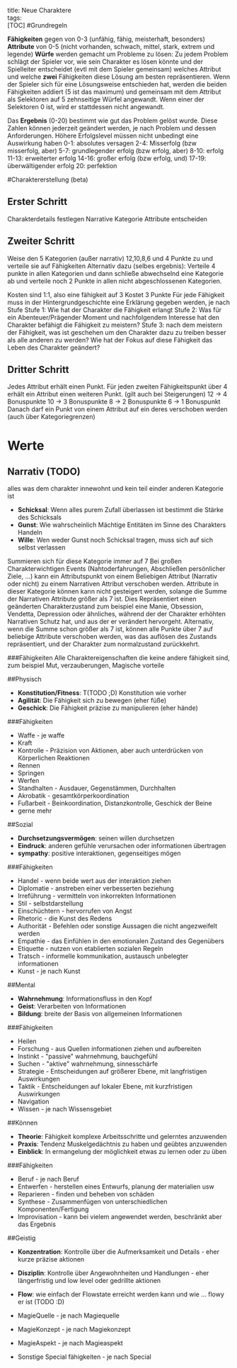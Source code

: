 title: Neue Charaktere  
tags:   
[TOC]
#Grundregeln


**Fähigkeiten** gegen von 0-3 (unfähig, fähig, meisterhaft, besonders)
**Attribute** von 0-5 (nicht vorhanden, schwach, mittel, stark, extrem und legende)
**Würfe** werden gemacht um Probleme zu lösen:
Zu jedem Problem schlägt der Spieler vor, wie sein Charakter es lösen könnte und der Spielleiter entscheidet (evtl mit dem Spieler gemeinsam) welches Attribut und welche **zwei** Fähigkeiten diese Lösung am besten repräsentieren.
Wenn der Spieler sich für eine Lösungsweise entschieden hat, werden die beiden Fähigkeiten addiert (5 ist das maximum) und gemeinsam mit dem Attribut als Selektoren auf 5 zehnseitige Würfel angewandt.
Wenn einer der Selektoren 0 ist, wird er stattdessen nicht angewandt. 

Das **Ergebnis** (0-20) bestimmt wie gut das Problem gelöst wurde. Diese Zahlen können jederzeit geändert werden, je nach Problem und dessen Anforderungen. Höhere Erfolgslevel müssen nicht unbedingt eine Auswirkung haben
0-1: absolutes versagen
2-4: Misserfolg (bzw misserfolg, aber)
5-7: grundlegender erfolg (bzw erfolg, aber)
8-10: erfolg
11-13: erweiterter erfolg 
14-16: großer erfolg (bzw erfolg, und)
17-19: überwältigender erfolg
20: perfektion

#Charaktererstellung (beta)

## Erster Schritt
Charakterdetails festlegen
Narrative Kategorie Attribute entscheiden 




## Zweiter Schritt
Weise den 5 Kategorien (außer narrativ) 12,10,8,6 und 4 Punkte zu und verteile sie auf Fähigkeiten 
Alternativ dazu (selbes ergebnis): 
Verteile 4 punkte in allen Kategorien und dann schließe abwechselnd eine Kategorie ab und verteile noch 2 Punkte in allen nicht abgeschlossenen Kategorien.

Kosten sind 1:1, also eine fähigkeit auf 3 Kostet 3 Punkte
Für jede Fähigkeit muss in der Hintergrundgeschichte eine Erklärung gegeben werden, je nach Stufe
Stufe 1: Wie hat der Charakter die Fähigkeit erlangt
Stufe 2: Was für ein Abenteuer/Prägender Moment und nachfolgendem Interesse hat den Charakter befähigt die Fähigkeit zu meistern?
Stufe 3: nach dem meistern der Fähigkeit, was ist geschehen um den Charakter dazu zu treiben besser als alle anderen zu werden? Wie hat der Fokus auf diese Fähigkeit das Leben des Charakter geändert?

## Dritter Schritt
Jedes Attribut erhält einen Punkt.
Für jeden zweiten Fähigkeitspunkt über 4 erhält ein Attribut einen weiteren Punkt. (gilt auch bei Steigerungen)
12 -> 4 Bonuspunkte
10 -> 3 Bonuspunkte
8 -> 2 Bonuspunkte
6 -> 1 Bonuspunkt
Danach darf ein Punkt von einem Attribut auf ein deres verschoben werden (auch über Kategoriegrenzen)


# Werte

## Narrativ (TODO)
alles was dem charakter innewohnt und kein teil einder anderen Kategorie ist 

* **Schicksal**: Wenn alles purem Zufall überlassen ist bestimmt die Stärke des Schicksals
* **Gunst**: Wie wahrscheinlich Mächtige Entitäten im Sinne des Charakters Handeln
* **Wille**: Wen weder Gunst noch Schicksal tragen, muss sich auf sich selbst verlassen

Summieren sich für diese Kategorie immer auf 7
Bei großen Charakterwichtigen Events (Nahtoderfahrungen, Abschließen persönlicher Ziele, ...) kann ein Attributspunkt von einem Beliebigen Attribut (Narrativ oder nicht) zu einem Narrativen Attribut verschoben werden. Attribute in dieser Kategorie können kann nicht gesteigert werden, solange die Summe der Narrativen Attribute größer als 7 ist. Dies Repräsentiert einen geänderten Charakterzustand zum beispiel eine Manie, Obsession, Vendetta, Depression oder ähnliches, während der der Charakter erhöhten Narrativen Schutz hat, und aus der er verändert hervorgeht.
Alternativ, wenn die Summe schon größer als 7 ist, können alle Punkte über 7 auf beliebige Attribute verschoben werden, was das auflösen des Zustands repräsentiert, und der Charakter zum normalzustand zurückkehrt.


###Fähigkeiten
Alle Charaktereigenschaften die keine andere fähigkeit sind, zum beispiel Mut, verzauberungen, Magische vorteile

##Physisch

* **Konstitution/Fitness**: T(TODO ;D) Konstitution wie vorher
* **Agilität**: Die Fähigkeit sich zu bewegen (eher füße)
* **Geschick**: Die Fähigkeit präzise zu manipulieren (eher hände)

###Fähigkeiten

* Waffe - je waffe
* Kraft
* Kontrolle - Präzision von Aktionen, aber auch unterdrücken von Körperlichen Reaktionen
* Rennen 
* Springen
* Werfen
* Standhalten - Ausdauer, Gegenstämmen, Durchhalten
* Akrobatik - gesamtkörperkoordination
* Fußarbeit - Beinkoordination, Distanzkontrolle, Geschick der Beine
* gerne mehr

##Sozial

* **Durchsetzungsvermögen**: seinen willen durchsetzen
* **Eindruck**: anderen gefühle verursachen oder informationen übertragen
* **sympathy**: positive interaktionen, gegenseitiges mögen

###Fähigkeiten

* Handel - wenn beide wert aus der interaktion ziehen
* Diplomatie - anstreben einer verbesserten beziehung
* Irreführung - vermitteln von inkorrekten Informationen
* Stil - selbstdarstellung
* Einschüchtern - hervorrufen von Angst 
* Rhetoric - die Kunst des Redens
* Authorität - Befehlen oder sonstige Aussagen die nicht angezweifelt werden
* Empathie - das Einfühlen in den emotionalen Zustand des Gegenübers
* Etiquette - nutzen von etablierten sozialen Regeln
* Tratsch - informelle kommunikation, austausch unbelegter informationen
* Kunst - je nach Kunst

##Mental

* **Wahrnehmung**: Informationsfluss in den Kopf
* **Geist**: Verarbeiten von Informationen
* **Bildung**: breite der Basis von allgemeinen Informationen

###Fähigkeiten
* Heilen 
* Forschung - aus Quellen informationen ziehen und aufbereiten
* Instinkt - "passive" wahrnehmung, bauchgefühl
* Suchen - "aktive" wahrnehmung, sinnesschärfe
* Strategie - Entscheidungen auf größerer Ebene, mit langfristigen Auswirkungen
* Taktik - Entscheidungen auf lokaler Ebene, mit kurzfristigen Auswirkungen
* Navigation
* Wissen - je nach Wissensgebiet

##Können

* **Theorie**: Fähigkeit komplexe Arbeitsschritte und gelerntes anzuwenden 
* **Praxis**:  Tendenz Muskelgedächtnis zu haben und geübtes anzuwenden
* **Einblick**:  In ermangelung der möglichkeit etwas zu lernen oder zu üben

###Fähigkeiten

* Beruf - je nach Beruf
* Entwerfen - herstellen eines Entwurfs, planung der materialien usw
* Reparieren - finden und beheben von schäden
* Synthese - Zusammenfügen von unterschiedlichen Komponenten/Fertigung 
* Improvisation - kann bei vielem angewendet werden, beschränkt aber das Ergebnis

##Geistig

* **Konzentration**: Kontrolle über die Aufmerksamkeit und Details - eher kurze präzise aktionen
* **Disziplin**: Kontrolle über Angewohnheiten und Handlungen - eher längerfristig und low level oder gedrillte aktionen
* **Flow**: wie einfach der Flowstate erreicht werden kann und wie ... flowy er ist (TODO :D) 

* MagieQuelle - je nach Magiequelle
* MagieKonzept - je nach Magiekonzept
* MagieAspekt - je nach Magieaspekt
* Sonstige Special fähigkeiten - je nach Special